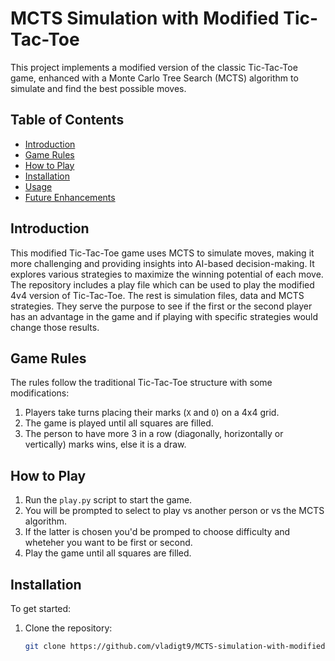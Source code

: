 # MCTS Simulation with Modified Tic-Tac-Toe

This project implements a modified version of the classic Tic-Tac-Toe game, enhanced with a Monte Carlo Tree Search (MCTS) algorithm to simulate and find the best possible moves.

## Table of Contents
- [Introduction](#introduction)
- [Game Rules](#game-rules)
- [How to Play](#how-to-play)
- [Installation](#installation)
- [Usage](#usage)
- [Future Enhancements](#future-enhancements)

## Introduction
This modified Tic-Tac-Toe game uses MCTS to simulate moves, making it more challenging and providing insights into AI-based decision-making. It explores various strategies to maximize the winning potential of each move.
The repository includes a play file which can be used to play the modified 4v4 version of Tic-Tac-Toe.
The rest is simulation files, data and MCTS strategies. They serve the purpose to see if the first or the second player has an advantage in the game and if playing with specific strategies would change those results.

## Game Rules
The rules follow the traditional Tic-Tac-Toe structure with some modifications:
1. Players take turns placing their marks (`X` and `O`) on a 4x4 grid.
2. The game is played until all squares are filled.
3. The person to have more 3 in a row (diagonally, horizontally or vertically) marks wins, else it is a draw.

## How to Play
1. Run the `play.py` script to start the game.
2. You will be prompted to select to play vs another person or vs the MCTS algorithm.
3. If the latter is chosen you'd be promped to choose difficulty and wheteher you want to be first or second.
4. Play the game until all squares are filled.

## Installation
To get started:
1. Clone the repository:
   ```bash
   git clone https://github.com/vladigt9/MCTS-simulation-with-modified-Tic-Tac-Toe.git
